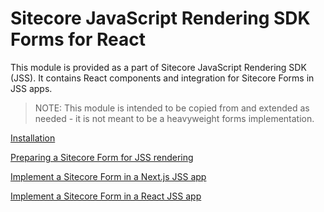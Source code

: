 # Sitecore JavaScript Rendering SDK Forms for React

This module is provided as a part of Sitecore JavaScript Rendering SDK (JSS). It contains React components and integration for Sitecore Forms in JSS apps.

> NOTE: This module is intended to be copied from and extended as needed - it is not meant to be a heavyweight forms implementation.
 

[Installation](https://doc.sitecore.com/xp/en/developers/hd/200/sitecore-headless-development/install-the-jss-forms-for-react-package-in-a-react-or-next-js-jss-app.html)

[Preparing a Sitecore Form for JSS rendering](https://doc.sitecore.com/xp/en/developers/hd/200/sitecore-headless-development/walkthrough--using-a-sitecore-form-in-jss-applications.html)

[Implement a Sitecore Form in a Next.js JSS app](https://doc.sitecore.com/xp/en/developers/hd/200/sitecore-headless-development/implement-a-sitecore-form-in-a-jss-next-js-app.html)

[Implement a Sitecore Form in a React JSS app](https://doc.sitecore.com/xp/en/developers/hd/200/sitecore-headless-development/implement-a-sitecore-form-in-a-jss-react-app.html)